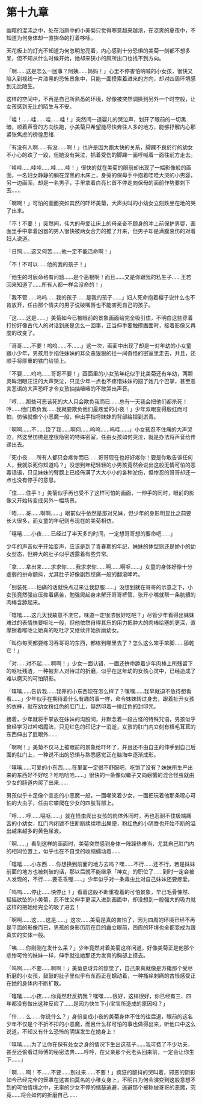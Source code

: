 # 第十九章

幽暗的混沌之中，处在浴厕中的小美菊只觉得寒意越来越浓，在凉爽的夏夜中，不知道为何身体却一直拚命的打着哆嗦。

天花板上的灯光不知道为何忽明忽亮着，内心感到十分恐惧的美菊一刻都不想多呆，但不知从什么时候开始，她却来狭小的厕所出口也找不到方向。

「啊……这是怎么一回事？阿姨……妈妈！」心里不停害怕呐喊的小女孩，很快又陷入到视线一片漆黑的恐怖景象中，只能一面摸索着进来的方向，却对四周环境感到无比陌生。

这样的空间中，不再是自己所熟悉的环境，好像被突然调换到另外一个时空般，让女孩感到无比的陌生与不安。

「哇！……哇……哇……哇！」突然间一道婴儿的哭泣声，划开了眼前的一切黑暗，顺着声音的方向快跑，小美菊只希望能尽快奔往人多的地方，能够抒解内心那紧张焦虑的徬徨思绪.

「有没有人啊……有没……啊！」也许是因为跑太快的关系，脚踝不良於行的幼女不小心的跌了一跤，但她没有哭泣，抓着受伤的脚踝一面呼喊着一面往前方走去。

「哇哇……哇哇……哇……哇！」很快的就在美菊的眼前却出现了一幅影像般的画面，一名妇女静静的躺在深黑的木床上，身旁的保母手中抱着哇哇大哭的小男婴，另一边画面，却是一名男子，手里拿着白亮匕首不停走向保母的面前作势要刺下去……

「啊啊！」可怕的画面突如其然的吓坏美菊，大声尖叫的小幼女立刻跌坐在地的哭了出来。

「不！不要！」突然间，伟大的母爱让床上的母亲奋不顾身的冲上前保护男婴，画面里手中拿着凶器的男人很快被两女合力的推了开来，但男子却是满腹哀伤的对着妇人说道。

「日照……这又何苦……他一定不能活命啊！」

「不！不可以……他的我的孩子！」

「他生的时辰命格有问题……是个恶根啊！而且……又是你跟我的私生子……王若回来知道了……所有人都一样会没命的！」

「我不管……呜呜……我的孩子……是我的孩子……」妇人死命抱着樱子说什么也不肯放开，任由那个情夫的男子说破嘴唇也不能害死自己的孩子。

「这……这是……」美菊如今已被眼前的景象画面给完全吸引住，不明白这些穿着打扮好像古代人的对话到底是怎么一回事，正当伸手要触摸画面时，接着影像又再度的改变了。

「哥哥……不要！呜呜……不……」这一次，画面中出现了却是一对年幼的小女童跟小少年，男孩用手掐住妹妹的耳朵恶狠狠的往一间奇怪的密室里走去，并且，还顺手将厚重的铁门给锁上。

「不要……呜呜……哥哥不要！」画面里的小女孩年纪似乎比美菊还有年幼，两颗灵眸泪眼汪汪的大声哭泣，只见少年一点也不疼惜妹妹的掴了她几个巴掌，甚至恶言恶语的大声恐吓才令女孩抽抽噎噎的不敢哭出声音。

「哼……那些可恶该死的大人只会欺负我而已……总有一天我会把他们都杀死！哼……他们欺负我……我就要欺负他们最疼爱的小夜！」少年双眼变得殷红而可怕，彷彿就像个小恶魔一般，伸出手指将妹妹的背部给捏到淤青。

「啊啊……不……饶了我……啊何……呜呜……呜哇……」小女孩忍不住痛的大声哭泣，然这里彷彿是座很隐密的特殊密室，任由女孩如何哭泣，就是办法将声音给传递出去。

「死小夜……所有人都只会疼你而已……哥哥现在也好好疼你！要是你敢告诉任何人，我就杀死你知道吗？」没想到年纪轻轻的小男孩竟然会说出这般无情可怕的恶毒话语，只见妹妹的臂膀上已经佈满了大大小小的各种淤伤，但惨忍的哥哥却还一点也没有停手的意思。

「住……住手！」美菊似乎再也受不了这样可怕的画面，一伸手的同时，眼前的影像又开始转变成另外一幅场景。

「唔……哥……啊啊……」眼前似乎依然是那对兄妹，但少年的身形明显比之前要长大很多，而女童的年纪则与现在的美菊相仿。

「嘻嘻……小夜……已经过了半天多的时间，一定想哥哥想的要命吧……」

少年的声音似乎开始变声，应该是到了青春期的年纪，妹妹的体型则还是娇小的幼女型态，但肿大的肚子似乎透露着有些异常。

「拿……拿出来……求求你……我求求你……啊……啊呕……」女童的身体好像十分虚弱的拚命颤抖，尤其肚子好像剧烈绞痛一般的翻滚呻吟。

「别装死……怕痛的话就快点过来让我舒服……」没想到就在哥哥的示意之下，小女孩竟然强自压抑着痛苦，勉强爬起身来解开哥哥裤管，张开小嘴就帮一条肮髒的肉棒含舔起来。

「嘻嘻……这几天我故意不洗它，味道一定很浓很好吃吧？」尽管少年看得出妹妹难过的表情快要呕吐一般，但他依然自得其乐的用力把肿大的肉棒给塞的更深，直摩擦着喉咙让她真的呕吐才又继续开始折磨幼女。

「叫你每天都要练习吞哥哥的东西，都练到哪里去了？怎么这么笨手笨脚……舔乾它！」

「对……对不起……啊啊！」少女一面认错，一面还拚命舔着少年肉棒上所残留下的呕吐残渣，一种被非人对待过的折磨，似乎在这年幼的女孩心灵中，已经造成了难以磨灭的可怕阴影。

「嘻嘻……告诉我……我养的小东西现在怎么样了？嘿嘿……我早就迫不急待想看看……」少年似乎在期待着什么有趣的事一样，命令妹妹转过身去，跟着扯开女孩的衣裤，就在幼女粉红色的肛门上，赫然印着一排红色的封印咒。

接着，少年就将手掌放在妹妹的沟股间，并默念着一段古怪的特殊咒语，男孩似乎曾经学习过吟唱魔法，只见红色的印记才一消逝，女孩的肛门内立刻有根毛茸茸的东西伸出了屁眼外……

「啊啊！」美菊不仅马上被眼前的景象给吓坏了，并且还不由自主的伸手到自己后面的肛门上，一种说不出的恐惧与熟悉感觉正在脑海中逐渐成形。

「嘻嘻……可爱的小东西……在里面一定很不舒服吧，吃饱了没有？妹妹所生产出来的东西好不好吃？哈哈哈哈……」很快的一条像似蠍子又向螃蟹的混合怪虫就由少女的肠道内爬了出来……

男孩似乎十足像个变态的小恶魔一般，一面嘲笑着少女，一面把玩着他那条噁心可怕的大虫子，任由它攀爬在少女的四肢背部上。

「呼……呼……噁呕……」就在怪虫爬出女孩的肉体外同时，再也忍耐不住极端痛苦的小幼女，肛门内闭锁不住断断续续喷出屎便，粉红色的小阴唇也开始不断的溢出越来越多的黄色尿液。

「啊……」看到这样的画面时，美菊突然感到身体一阵躁热难当，尤其自己肛门内的相同位置上，似乎也在不自觉的收缩蠕动着……

「嘻嘻……小东西……你想换到前面的地方去吗？嘿……不行……还不行，若是妹妹前面的地方也被刺破的话，那以后就不能继承「神女」的职位了……到时一定会被人发现的，不行……要乖乖喔……」少年似乎对一条毒虫比对自己妹妹还要疼爱。

「呜呜……停止……快停止！」看着这般不断重複着的可怕景象，早已毛骨悚然、摇摇欲坠的小美菊，忍不住又伸手更深入进到画面中，却没想到一股强大的吸力就这样的把她给完全的吸了进去！

「啊啊……这……这是……」这次……美菊是真的害怕了，因为四周的环境已经不再是平面的影像而已，男孩的身影历历在目的矗立眼前，四周的环境也全都变成为跟真实的实体一般。

「咦……你刚刚在发什么呆？」少年竟然对着美菊这样问道，好像美菊正是他那个悲惨可怜的妹妹一样，伸手就往她那还为发育的胸部上摸去。

「呜啊……不要……啊啊！」美菊更讶异的惊觉了，自己果真就像是方纔那个受尽折磨的小女孩，鼓鼓的肚子里似乎有东西正在蠕动着，一种搔痒刺痛的古怪感受正在她的身体内不断扩散。

「嘻嘻……小夜……你竟然赶反抗我？嘿嘿……很好，这样很好，你已经有三、四年都没有做出这种反应了……是因为快生下小宝宝所造成的原因吗？」

「什……么……你说什么？」身份变成小夜的美菊身体不住的往后退，眼前的这名少年不仅是个不折不扣的小恶魔，而且什么样可怕的事也做得出来，听他口中这么说道，不知又有什么恐怖的阴谋发生在她身上！

「嘻嘻……为了让你在保有处女之身的情况下生出这孩子……我可费了不少功夫，甚至还偷看过师傅的秘密法典……哼哼，在父亲那个死老头回来前，一定会让你生下……」

「啊……啊！不……不要……别过来……不要！」疯狂的颤抖的哭叫着，邪恶的阴影如今已经完全的笼罩在这害怕莫名的小稚女身上，不明白为何会演变到这般意想不到的可怕情境之中，无辜的少女不停的缩瑟逃避，逃避那个被称做哥哥的恶魔，究竟……将会如何的折磨自己……
